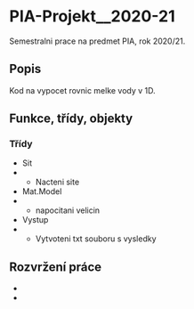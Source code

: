 # PIA-Projekt__2020-21
Semestralni prace na predmet PIA, rok 2020/21.
## Popis
Kod na vypocet rovnic melke vody v 1D. 
## Funkce, třídy, objekty
### Třídy
* Sit
* * Nacteni site
* Mat.Model
* * napocitani velicin
* Vystup
* * Vytvoteni txt souboru s vysledky
## Rozvržení práce
* 
* 
